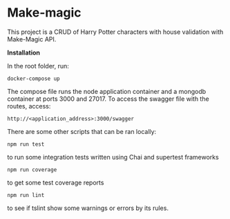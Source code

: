 # Make-magic
This project is a CRUD of Harry Potter characters with house validation with Make-Magic API.

**Installation**

In the root folder, run:
```shell
docker-compose up
```
The compose file runs the node application container and a mongodb container at ports 3000 and 27017. To access the swagger file with the routes, access:
```shell
http://<application_address>:3000/swagger
```


There are some other scripts that can be ran locally:
```shell
npm run test
```
to run some integration tests written using Chai and supertest frameworks   


```shell
npm run coverage
```  
to get some test coverage reports 


```shell
npm run lint
```  
to see if tslint show some warnings or errors by its rules.
  

